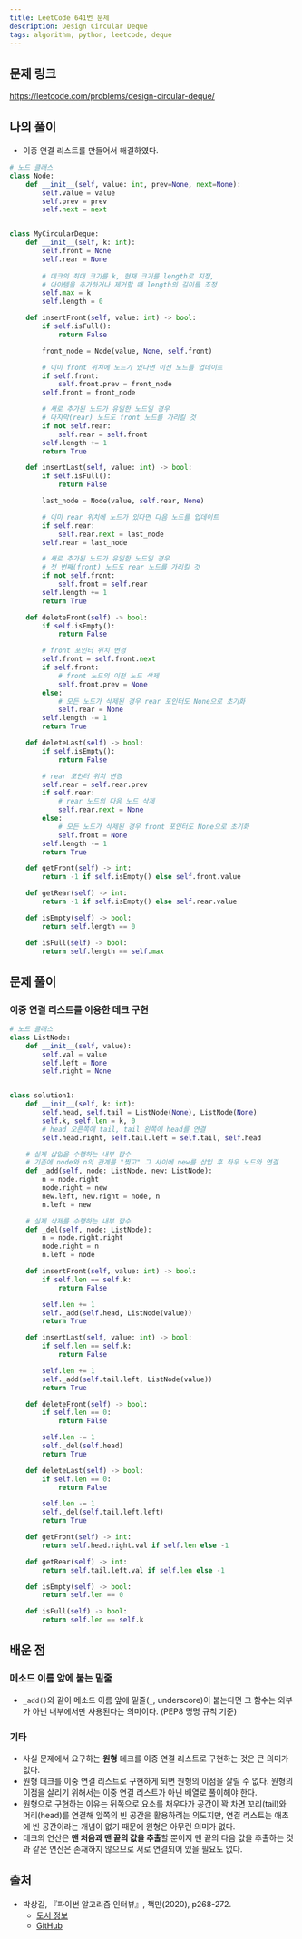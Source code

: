 ```yaml
---
title: LeetCode 641번 문제
description: Design Circular Deque
tags: algorithm, python, leetcode, deque
---
```


## 문제 링크

https://leetcode.com/problems/design-circular-deque/

## 나의 풀이

- 이중 연결 리스트를 만들어서 해결하였다.

```python
# 노드 클래스
class Node:
    def __init__(self, value: int, prev=None, next=None):
        self.value = value
        self.prev = prev
        self.next = next


class MyCircularDeque:
    def __init__(self, k: int):
        self.front = None
        self.rear = None
        
        # 데크의 최대 크기를 k, 현재 크기를 length로 지정,
        # 아이템을 추가하거나 제거할 때 length의 길이를 조정
        self.max = k
        self.length = 0

    def insertFront(self, value: int) -> bool:
        if self.isFull():
            return False

        front_node = Node(value, None, self.front)

        # 이미 front 위치에 노드가 있다면 이전 노드를 업데이트
        if self.front:
            self.front.prev = front_node
        self.front = front_node

        # 새로 추가된 노드가 유일한 노드일 경우
        # 마지막(rear) 노드도 front 노드를 가리킬 것
        if not self.rear:
            self.rear = self.front
        self.length += 1
        return True

    def insertLast(self, value: int) -> bool:
        if self.isFull():
            return False

        last_node = Node(value, self.rear, None)

        # 이미 rear 위치에 노드가 있다면 다음 노드를 업데이트
        if self.rear:
            self.rear.next = last_node
        self.rear = last_node

        # 새로 추가된 노드가 유일한 노드일 경우
        # 첫 번째(front) 노드도 rear 노드를 가리킬 것
        if not self.front:
            self.front = self.rear
        self.length += 1
        return True

    def deleteFront(self) -> bool:
        if self.isEmpty():
            return False

        # front 포인터 위치 변경
        self.front = self.front.next
        if self.front:
            # front 노드의 이전 노드 삭제
            self.front.prev = None
        else:
            # 모든 노드가 삭제된 경우 rear 포인터도 None으로 초기화
            self.rear = None
        self.length -= 1
        return True

    def deleteLast(self) -> bool:
        if self.isEmpty():
            return False

        # rear 포인터 위치 변경
        self.rear = self.rear.prev
        if self.rear:
            # rear 노드의 다음 노드 삭제
            self.rear.next = None
        else:
            # 모든 노드가 삭제된 경우 front 포인터도 None으로 초기화
            self.front = None
        self.length -= 1
        return True

    def getFront(self) -> int:
        return -1 if self.isEmpty() else self.front.value

    def getRear(self) -> int:
        return -1 if self.isEmpty() else self.rear.value

    def isEmpty(self) -> bool:
        return self.length == 0

    def isFull(self) -> bool:
        return self.length == self.max
```

## 문제 풀이

### 이중 연결 리스트를 이용한 데크 구현

```python
# 노드 클래스
class ListNode:
    def __init__(self, value):
        self.val = value
        self.left = None
        self.right = None


class solution1:
    def __init__(self, k: int):
        self.head, self.tail = ListNode(None), ListNode(None)
        self.k, self.len = k, 0
        # head 오른쪽에 tail, tail 왼쪽에 head를 연결
        self.head.right, self.tail.left = self.tail, self.head

    # 실제 삽입을 수행하는 내부 함수
    # 기존에 node와 n의 관계를 "찢고" 그 사이에 new를 삽입 후 좌우 노드와 연결
    def _add(self, node: ListNode, new: ListNode):
        n = node.right
        node.right = new
        new.left, new.right = node, n
        n.left = new

    # 실제 삭제를 수행하는 내부 함수
    def _del(self, node: ListNode):
        n = node.right.right
        node.right = n
        n.left = node

    def insertFront(self, value: int) -> bool:
        if self.len == self.k:
            return False

        self.len += 1
        self._add(self.head, ListNode(value))
        return True

    def insertLast(self, value: int) -> bool:
        if self.len == self.k:
            return False

        self.len += 1
        self._add(self.tail.left, ListNode(value))
        return True

    def deleteFront(self) -> bool:
        if self.len == 0:
            return False

        self.len -= 1
        self._del(self.head)
        return True

    def deleteLast(self) -> bool:
        if self.len == 0:
            return False

        self.len -= 1
        self._del(self.tail.left.left)
        return True

    def getFront(self) -> int:
        return self.head.right.val if self.len else -1

    def getRear(self) -> int:
        return self.tail.left.val if self.len else -1

    def isEmpty(self) -> bool:
        return self.len == 0

    def isFull(self) -> bool:
        return self.len == self.k
```

## 배운 점

### 메소드 이름 앞에 붙는 밑줄

- `_add()`와 같이 메소드 이름 앞에 밑줄(`_`, underscore)이 붙는다면 그 함수는 외부가 아닌 내부에서만 사용된다는 의미이다. (PEP8 명명 규칙 기준)

### 기타

- 사실 문제에서 요구하는 **원형** 데크를 이중 연결 리스트로 구현하는 것은 큰 의미가 없다.
- 원형 데크를 이중 연결 리스트로 구현하게 되면 원형의 이점을 살릴 수 없다. 원형의 이점을 살리기 위해서는 이중 연결 리스트가 아닌 배열로 풀이해야 한다.
- 원형으로 구현하는 이유는 뒤쪽으로 요소를 채우다가 공간이 꽉 차면 꼬리(tail)와 머리(head)를 연결해 앞쪽의 빈 공간을 활용하려는 의도지만, 연결 리스트는 애초에 빈 공간이라는 개념이 없기 때문에 원형은 아무런 의미가 없다.
- 데크의 연산은 **맨 처음과 맨 끝의 값을 추출**할 뿐이지 맨 끝의 다음 값을 추출하는 것과 같은 연산은 존재하지 않으므로 서로 연결되어 있을 필요도 없다.

## 출처

- 박상길, 『파이썬 알고리즘 인터뷰』, 책만(2020), p268-272.
  - [도서 정보](https://www.onlybook.co.kr/entry/algorithm-interview)
  - [GitHub](https://github.com/onlybooks/algorithm-interview)
